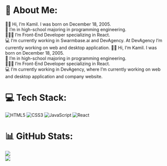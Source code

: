# 💫 About Me:
👋🏻 Hi, I’m Kamil. I was born on December 18, 2005.<br>🏫 I’m in high-school majoring in programming engineering.<br>👨🏻‍💻 I’m Front-End Developer specializing in React.<br>💻 I’m currently working in Swarmbase.ai and DevAgency. At DevAgency I’m currently working on web and desktop application.
👋🏻 Hi, I’m Kamil. I was born on December 18, 2005.<br>🏫 I’m in high-school majoring in programming engineering.<br>👨🏻‍💻 I’m Front-End Developer specializing in React.<br>💻 I’m currently working in DevAgency, where I’m currently working on web and desktop application and company website.


# 💻 Tech Stack:
![HTML5](https://img.shields.io/badge/html5-%23E34F26.svg?style=for-the-badge&logo=html5&logoColor=white) ![CSS3](https://img.shields.io/badge/css3-%231572B6.svg?style=for-the-badge&logo=css3&logoColor=white) ![JavaScript](https://img.shields.io/badge/javascript-%23323330.svg?style=for-the-badge&logo=javascript&logoColor=%23F7DF1E) ![React](https://img.shields.io/badge/react-%2320232a.svg?style=for-the-badge&logo=react&logoColor=%2361DAFB)
# 📊 GitHub Stats:
![](https://github-readme-streak-stats.herokuapp.com/?user=Kamil2104&theme=dark&hide_border=false)<br/>
![](https://github-readme-streak-stats.herokuapp.com/?user=Kamil2104&theme=dark&hide_border=false)<br/>
